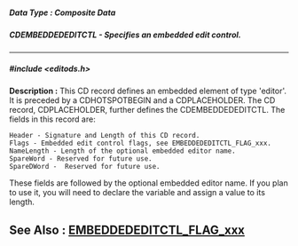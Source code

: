 ##### Data Type : Composite Data
##### CDEMBEDDEDEDITCTL - Specifies an embedded edit control.
---
##### #include <editods.h>
**Description :**
This CD record defines an embedded element of type 'editor'. It is preceded by 
a CDHOTSPOTBEGIN and a CDPLACEHOLDER. The CD record, CDPLACEHOLDER, further 
defines the CDEMBEDDEDEDITCTL. The fields in this record are:

	Header - Signature and Length of this CD record.
	Flags - Embedded edit control flags, see EMBEDDEDEDITCTL_FLAG_xxx.
	NameLength - Length of the optional embedded editor name. 
	SpareWord - Reserved for future use.
	SpareDWord -  Reserved for future use.

These fields are followed by the optional embedded editor name. If you plan to 
use it, you will need to declare the variable and assign a value to its length.

**See Also :**
[EMBEDDEDEDITCTL_FLAG_xxx](D:/md_files/EMBEDDEDEDITCTL_FLAG_xxx.md)
---
